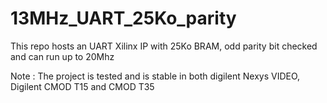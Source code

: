 # 13MHz_UART_25Ko_parity
This repo hosts an UART Xilinx IP with 25Ko BRAM, odd parity bit checked and can run up to 20Mhz </br>

Note : The project is tested and is stable in both digilent Nexys VIDEO, Digilent CMOD T15 and CMOD T35
